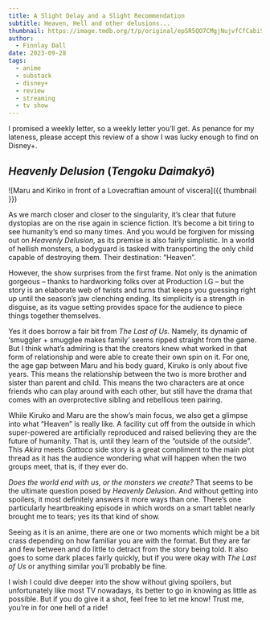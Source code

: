 ```yaml
---
title: A Slight Delay and a Slight Recommendation
subtitle: Heaven, Hell and other delusions...
thumbnail: https://image.tmdb.org/t/p/original/epSR5QO7CMgjNujvfCfCabiSJDN.jpg
author:
  - Finnlay Dall
date: 2023-09-28
tags:
  - anime
  - substack
  - disney+
  - review
  - streaming
  - tv show
---
```

I promised a weekly letter, so a weekly letter you’ll get. As penance for my lateness, please accept this review of a show I was lucky enough to find on Disney+.

## *Heavenly Delusion* (*Tengoku Daimakyō*)
![Maru and Kiriko in front of a Lovecraftian amount of viscera]({{ thumbnail }})

As we march closer and closer to the singularity, it’s clear that future dystopias are on the rise again in science fiction. It’s become a bit tiring to see humanity’s end so many times. And you would be forgiven for missing out on *Heavenly Delusion,* as its premise is also fairly simplistic. In a world of hellish monsters, a bodyguard is tasked with transporting the only child capable of destroying them. Their destination: “Heaven”.

However, the show surprises from the first frame. Not only is the animation gorgeous – thanks to hardworking folks over at Production I.G – but the story is an elaborate web of twists and turns that keeps you guessing right up until the season’s jaw clenching ending. Its simplicity is a strength in disguise, as its vague setting provides space for the audience to piece things together themselves.

Yes it does borrow a fair bit from *The Last of Us.* Namely, its dynamic of ‘smuggler + smugglee makes family’ seems ripped straight from the game. But I think what’s admiring is that the creators knew what worked in that form of relationship and were able to create their own spin on it. For one, the age gap between Maru and his body guard, Kiruko is only about five years. This means the relationship between the two is more brother and sister than parent and child. This means the two characters are at once friends who can play around with each other, but still have the drama that comes with an overprotective sibling and rebellious teen pairing.

While Kiruko and Maru are the show’s main focus, we also get a glimpse into what “Heaven” is really like. A facility cut off from the outside in which super-powered are artificially reproduced and raised believing they are the future of humanity. That is, until they learn of the “outside of the outside”. This *Akira* meets *Gattaca* side story is a great compliment to the main plot thread as it has the audience wondering what will happen when the two groups meet, that is, if they ever do.

*Does the world end with us, or the monsters we create?* That seems to be the ultimate question posed by *Heavenly Delusion*. And without getting into spoilers, it most definitely answers it more ways than one. There’s one particularly heartbreaking episode in which words on a smart tablet nearly brought me to tears; yes its that kind of show.

Seeing as it is an anime, there are one or two moments which might be a bit crass depending on how familiar you are with the format. But they are far and few between and do little to detract from the story being told. It also goes to some dark places fairly quickly, but if you were okay with *The Last of Us* or anything similar you’ll probably be fine.

I wish I could dive deeper into the show without giving spoilers, but unfortunately like most TV nowadays, its better to go in knowing as little as possible. But if you do give it a shot, feel free to let me know! Trust me, you’re in for one hell of a ride!
